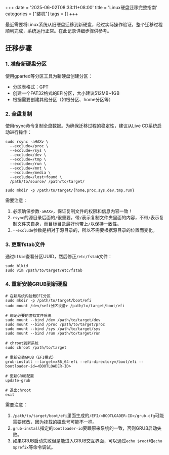 +++
date = '2025-06-02T08:33:11+08:00'
title = 'Linux硬盘迁移完整指南'
categories = ["装机"]
tags = []
+++

最近需要将Linux系统从旧硬盘迁移到新硬盘，经过实际操作验证，整个迁移过程顺利完成，系统运行正常。在此记录详细步骤供参考。

## 迁移步骤

### 1. 准备新硬盘分区

使用gparted等分区工具为新硬盘创建分区：

- 分区表格式：GPT
- 创建一个FAT32格式的EFI分区，大小建议512MB~1GB
- 根据需要创建其他分区（如根分区、home分区等）

### 2. 全盘复制

使用rsync命令复制全盘数据。为确保迁移过程的稳定性，建议从Live CD系统启动进行操作：

   ```shell
   sudo rsync -aHAXv \
     --exclude=/proc \
     --exclude=/sys \
     --exclude=/dev \
     --exclude=/tmp \
     --exclude=/run \
     --exclude=/mnt \
     --exclude=/media \
     --exclude=/lost+found \
     /path/to/source/ /path/to/target/
   
   sudo mkdir -p /path/to/target/{home,proc,sys,dev,tmp,run}
   ```

   需要注意：

   1. 必须确保参数`-aHAXv`，保证复制文件的权限和信息内容一致！
   2. `rsync`的源目录后面的`/`很重要，带`/`表示复制文件夹里面的内容，不带`/`表示复制文件夹自身，而目标目录最好也带上`/`以保持一致性。
   3. `--exclude`参数是相对于源目录的，所以不需要根据源目录的位置而变化。

### 3. 更新fstab文件

通过`blkid`查看分区UUID，然后修正`/etc/fstab`文件：

   ```shell
   sudo blkid
   sudo vim /path/to/target/etc/fstab
   ```

### 4. 重新安装GRUB到新硬盘
  
   ```shell
   # 在新系统内挂载EFI分区
   sudo mkdir -p /path/to/target/boot/efi
   sudo mount /dev/<efi分区设备> /path/to/target/boot/efi

   # 绑定必要的虚拟文件系统
   sudo mount --bind /dev /path/to/target/dev
   sudo mount --bind /proc /path/to/target/proc
   sudo mount --bind /sys /path/to/target/sys
   sudo mount --bind /run /path/to/target/run
   
   # chroot到新系统
   sudo chroot /path/to/target
   
   # 重新安装GRUB（EFI模式）
   grub-install --target=x86_64-efi --efi-directory=/boot/efi --bootloader-id=<BOOTLOADER-ID>
   
   # 更新GRUB配置
   update-grub
   
   # 退出chroot
   exit
   ```

   需要注意：

   1. `/path/to/target/boot/efi`里面生成的`/EFI/<BOOTLOADER-ID>/grub.cfg`可能需要修改，因为挂载的磁盘号可能不一样。
   2. `grub-install`指定的`bootloader-id`要跟原来系统的一致，否则GRUB启动失败。
   3. 如果GRUB启动失败但是能进入GRUB交互界面，可以通过`echo $root`和`echo $prefix`等命令调试。
